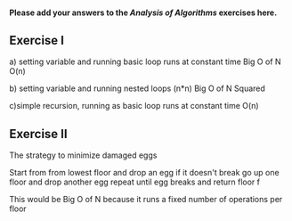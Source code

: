 #### Please add your answers to the ***Analysis of  Algorithms*** exercises here.

## Exercise I

a) setting variable and running basic loop runs at constant time
Big O of N
O(n)


b) setting variable and running nested loops (n*n)
Big O of N Squared

c)simple recursion, running as basic loop runs at constant time
O(n)

## Exercise II

The strategy to minimize damaged eggs

Start from from lowest floor and drop an egg
if it doesn't break go up one floor and drop another egg
repeat until egg breaks and return floor f

This would be Big O of N because it runs a fixed number of operations per floor